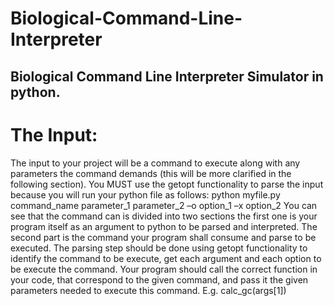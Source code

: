 # Biological-Command-Line-Interpreter
## Biological Command Line Interpreter Simulator in python.
# The Input:
The input to your project will be a command to execute along with any parameters the command demands (this will be more clarified in the following section). 
You MUST use the getopt functionality to parse the input because you will run your python file as follows:
python myfile.py command_name parameter_1 parameter_2 –o option_1 –x option_2
You can see that the command can is divided into two sections the first one is your program itself as an argument to python to be parsed and interpreted. The second part is the command your program shall consume and parse to be executed.
The parsing step should be done using getopt functionality to identify the command to be execute, get each argument and each option to be execute the command.
Your program should call the correct function in your code, that correspond to the given command, and pass it the given parameters needed to execute this command. E.g. calc_gc(args[1])

